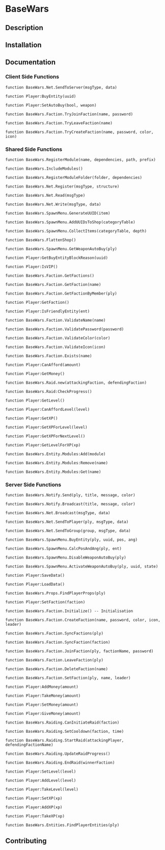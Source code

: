 # BaseWars 

## Description

## Installation

## Documentation
### Client Side Functions

```
function BaseWars.Net.SendToServer(msgType, data)
```
```
function Player:BuyEntity(uuid)
```
```
function Player:SetAutoBuy(bool, weapon)
```
```
function BaseWars.Faction.TryJoinFaction(name, password)
```
```
function BaseWars.Faction.TryLeaveFaction(name)
```
```
function BaseWars.Faction.TryCreateFaction(name, password, color, icon)
```

### Shared Side Functions

```
function BaseWars.RegisterModule(name, dependencies, path, prefix)
```
```
function BaseWars.IncludeModules()
```
```
function BaseWars.RegisterModuleFolder(folder, dependencies)
```
```
function BaseWars.Net.Register(msgType, structure)
```
```
function BaseWars.Net.Read(msgType)
```
```
function BaseWars.Net.Write(msgType, data)
```
```
function BaseWars.SpawnMenu.GenerateUUID(item)
```
```
function BaseWars.SpawnMenu.AddUUIDsToShop(categoryTable)
```
```
function BaseWars.SpawnMenu.CollectItems(categoryTable, depth)
```
```
function BaseWars.FlattenShop()
```
```
function BaseWars.SpawnMenu.GetWeaponAutoBuy(ply)
```
```
function Player:GetBuyEntityBlockReason(uuid)
```
```
function Player:IsVIP()
```
```
function BaseWars.Faction.GetFactions()
```
```
function BaseWars.Faction.GetFaction(name)
```
```
function BaseWars.Faction.GetFactionByMember(ply)
```
```
function Player:GetFaction()
```
```
function Player:IsFriendlyEntity(ent)
```
```
function BaseWars.Faction.ValidateName(name)
```
```
function BaseWars.Faction.ValidatePassword(password)
```
```
function BaseWars.Faction.ValidateColor(color)
```
```
function BaseWars.Faction.ValidateIcon(icon)
```
```
function BaseWars.Faction.Exists(name)
```
```
function Player:CanAfford(amount)
```
```
function Player:GetMoney()
```
```
function BaseWars.Raid.new(attackingFaction, defendingFaction)
```
```
function BaseWars.Raid:CheckProgress()
```
```
function Player:GetLevel()
```
```
function Player:CanAffordLevel(level)
```
```
function Player:GetXP()
```
```
function Player:GetXPForLevel(level)
```
```
function Player:GetXPForNextLevel()
```
```
function Player:GetLevelForXP(xp)
```
```
function BaseWars.Entity.Modules:Add(module)
```
```
function BaseWars.Entity.Modules:Remove(name)
```
```
function BaseWars.Entity.Modules:Get(name)
```
### Server Side Functions

```
function BaseWars.Notify.Send(ply, title, message, color)
```
```
function BaseWars.Notify.Broadcast(title, message, color)
```
```
function BaseWars.Net.Broadcast(msgType, data)
```
```
function BaseWars.Net.SendToPlayer(ply, msgType, data)
```
```
function BaseWars.Net.SendToGroup(group, msgType, data)
```
```
function BaseWars.SpawnMenu.BuyEntity(ply, uuid, pos, ang)
```
```
function BaseWars.SpawnMenu.CalcPosAndAng(ply, ent)
```
```
function BaseWars.SpawnMenu.DisableWeaponAutoBuy(ply)
```
```
function BaseWars.SpawnMenu.ActivateWeaponAutoBuy(ply, uuid, state)
```
```
function Player:SaveData()
```
```
function Player:LoadData()
```
```
function BaseWars.Props.FindPlayerProps(ply)
```
```
function Player:SetFaction(faction)
```
```
function BaseWars.Faction.Initialize() -- Initialisation
```
```
function BaseWars.Faction.CreateFaction(name, password, color, icon, leader)
```
```
function BaseWars.Faction.SyncFactions(ply)
```
```
function BaseWars.Faction.SyncFaction(faction)
```
```
function BaseWars.Faction.JoinFaction(ply, factionName, password)
```
```
function BaseWars.Faction.LeaveFaction(ply)
```
```
function BaseWars.Faction.DeleteFaction(name)
```
```
function BaseWars.Faction.SetFaction(ply, name, leader)
```
```
function Player:AddMoney(amount)
```
```
function Player:TakeMoney(amount)
```
```
function Player:SetMoney(amount)
```
```
function Player:GiveMoney(amount)
```
```
function BaseWars.Raiding.CanInitiateRaid(faction)
```
```
function BaseWars.Raiding.SetCooldown(faction, time)
```
```
function BaseWars.Raiding.StartRaid(attackingPlayer, defendingFactionName)
```
```
function BaseWars.Raiding.UpdateRaidProgress()
```
```
function BaseWars.Raiding.EndRaid(winnerFaction)
```
```
function Player:SetLevel(level)
```
```
function Player:AddLevel(level)
```
```
function Player:TakeLevel(level)
```
```
function Player:SetXP(xp)
```
```
function Player:AddXP(xp)
```
```
function Player:TakeXP(xp)
```
```
function BaseWars.Entities.FindPlayerEntities(ply)
```
## Contributing